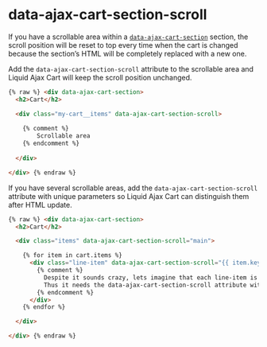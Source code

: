 # data-ajax-cart-section-scroll

If you have a scrollable area within a [`data-ajax-cart-section`](/reference/data-ajax-cart-section/) section, the scroll position will be reset to top every time when the cart is changed because the section’s HTML will be completely replaced with a new one. 

Add the `data-ajax-cart-section-scroll` attribute to the scrollable area and Liquid Ajax Cart will keep the scroll position unchanged.

```html
{% raw %} <div data-ajax-cart-section>
  <h2>Cart</h2>

  <div class="my-cart__items" data-ajax-cart-section-scroll>
    
    {% comment %}
        Scrollable area
    {% endcomment %}
    
  </div>

</div> {% endraw %}
```

If you have several scrollable areas, add the `data-ajax-cart-section-scroll` attribute with unique parameters so Liquid Ajax Cart can distinguish them after HTML update.

```html
{% raw %} <div data-ajax-cart-section>
  <h2>Cart</h2>

  <div class="items" data-ajax-cart-section-scroll="main">

    {% for item in cart.items %}
      <div class="line-item" data-ajax-cart-section-scroll="{{ item.key }}">
        {% comment %}
          Despite it sounds crazy, lets imagine that each line-item is scrollable.
          Thus it needs the data-ajax-cart-section-scroll attribute with a unique parameter
        {% endcomment %}
      </div>
    {% endfor %}

  </div>

</div> {% endraw %}
```
